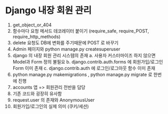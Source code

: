 # Django 내장 회원 관리

1. get_object_or_404
2. 함수마다 요청 메서드 데코레이터 붙이기 (require_safe, require_POST, require_http_methods)
3. delete 요청도 DB에 변화를 주기때문에 POST 로 바꾸기
4. Admin 페이지와 python manage.py createsuperuser
5. django 의 내장 회원 관리 시스템의 존재
    a. 사용자 커스터마이즈 하지 않으면 Model과 Form 정의 불필요
    b. django.contrib.auth.forms 에 회원가입/로그인 Form 이미 존재
    c. django.contrib.auth 에 로그인/로그아웃 함수 이미 존재
6. python manage.py makemigrations , python manage.py migrate 로 한번에 진행
7. accounts 앱 => 회원관리 전반을 담당
8. 기존 코드와 굉장히 유사함
9. request.user 의 존재와 AnonymousUser
10. 회원가입/로그인의 실제 의미 (쿠키/세션)